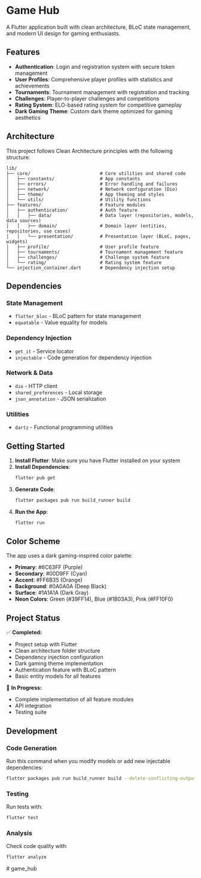 # Game Hub

A Flutter application built with clean architecture, BLoC state management, and modern UI design for gaming enthusiasts.

## Features

- **Authentication**: Login and registration system with secure token management
- **User Profiles**: Comprehensive player profiles with statistics and achievements
- **Tournaments**: Tournament management with registration and tracking
- **Challenges**: Player-to-player challenges and competitions
- **Rating System**: ELO-based rating system for competitive gameplay
- **Dark Gaming Theme**: Custom dark theme optimized for gaming aesthetics

## Architecture

This project follows Clean Architecture principles with the following structure:

```
lib/
├── core/                          # Core utilities and shared code
│   ├── constants/                 # App constants
│   ├── errors/                    # Error handling and failures
│   ├── network/                   # Network configuration (Dio)
│   ├── theme/                     # App theming and styles
│   └── utils/                     # Utility functions
├── features/                      # Feature modules
│   ├── authentication/            # Auth feature
│   │   ├── data/                  # Data layer (repositories, models, data sources)
│   │   ├── domain/                # Domain layer (entities, repositories, use cases)
│   │   └── presentation/          # Presentation layer (BLoC, pages, widgets)
│   ├── profile/                   # User profile feature
│   ├── tournaments/               # Tournament management feature
│   ├── challenges/                # Challenge system feature
│   └── rating/                    # Rating system feature
└── injection_container.dart       # Dependency injection setup
```

## Dependencies

### State Management
- `flutter_bloc` - BLoC pattern for state management
- `equatable` - Value equality for models

### Dependency Injection
- `get_it` - Service locator
- `injectable` - Code generation for dependency injection

### Network & Data
- `dio` - HTTP client
- `shared_preferences` - Local storage
- `json_annotation` - JSON serialization

### Utilities
- `dartz` - Functional programming utilities

## Getting Started

1. **Install Flutter**: Make sure you have Flutter installed on your system
2. **Install Dependencies**:
   ```bash
   flutter pub get
   ```
3. **Generate Code**:
   ```bash
   flutter packages pub run build_runner build
   ```
4. **Run the App**:
   ```bash
   flutter run
   ```

## Color Scheme

The app uses a dark gaming-inspired color palette:

- **Primary**: #6C63FF (Purple)
- **Secondary**: #00D9FF (Cyan)
- **Accent**: #FF6B35 (Orange)
- **Background**: #0A0A0A (Deep Black)
- **Surface**: #1A1A1A (Dark Gray)
- **Neon Colors**: Green (#39FF14), Blue (#1B03A3), Pink (#FF10F0)

## Project Status

✅ **Completed:**
- Project setup with Flutter
- Clean architecture folder structure
- Dependency injection configuration
- Dark gaming theme implementation
- Authentication feature with BLoC pattern
- Basic entity models for all features

🚧 **In Progress:**
- Complete implementation of all feature modules
- API integration
- Testing suite

## Development

### Code Generation

Run this command when you modify models or add new injectable dependencies:

```bash
flutter packages pub run build_runner build --delete-conflicting-outputs
```

### Testing

Run tests with:

```bash
flutter test
```

### Analysis

Check code quality with:

```bash
flutter analyze
```
#   g a m e _ h u b  
 
